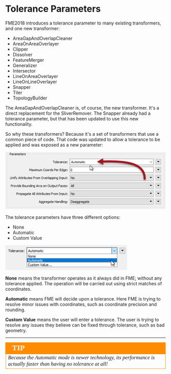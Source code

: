 # Tolerance Parameters #

FME2018 introduces a tolerance parameter to many existing transformers, and one new transformer:

- AreaGapAndOverlapCleaner
- AreaOnAreaOverlayer
- Clipper
- Dissolver
- FeatureMerger
- Generalizer
- Intersector
- LineOnAreaOverlayer
- LineOnLineOverlayer
- Snapper
- Tiler
- TopologyBuilder

The AreaGapAndOverlapCleaner is, of course, the new transformer. It's a direct replacement for the SliverRemover. The Snapper already had a tolerance parameter, but that has been updated to use this new functionality.

So why these transformers? Because it's a set of transformers that use a common piece of code. That code was updated to allow a tolerance to be applied and was exposed as a new parameter:

![](./Images/Img4.000.ExampleToleranceParameter.png)

The tolerance parameters have three different options:

- None
- Automatic
- Custom Value

![](./Images/Img4.001.ToleranceParameterValues.png)

**None** means the transformer operates as it always did in FME; without any tolerance applied. The operation will be carried out using strict matches of coordinates.

**Automatic** means FME will decide upon a tolerance. Here FME is trying to resolve minor issues with coordinates, such as coordinate precision and rounding.

**Custom Value** means the user will enter a tolerance. The user is trying to resolve any issues they believe can be fixed through tolerance, such as bad geometry.

---

<!--Tip Section--> 

<table style="border-spacing: 0px">
<tr>
<td style="vertical-align:middle;background-color:darkorange;border: 2px solid darkorange">
<i class="fa fa-info-circle fa-lg fa-pull-left fa-fw" style="color:white;padding-right: 12px;vertical-align:text-top"></i>
<span style="color:white;font-size:x-large;font-weight: bold;font-family:serif">TIP</span>
</td>
</tr>

<tr>
<td style="border: 1px solid darkorange">
<span style="font-family:serif; font-style:italic; font-size:larger">
Because the Automatic mode is newer technology, its performance is actually faster than having no tolerance at all!
</span>
</td>
</tr>
</table>